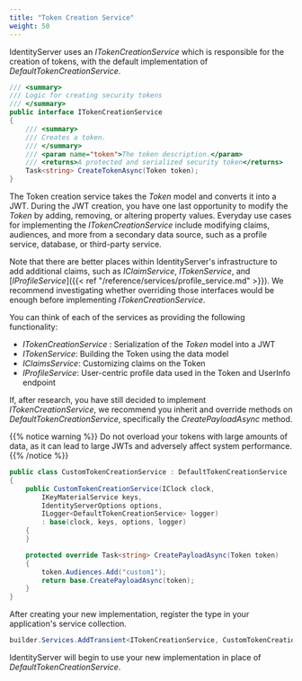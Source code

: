 ```yaml
---
title: "Token Creation Service"
weight: 50
---
```


IdentityServer uses an *ITokenCreationService* which is responsible for the creation
of tokens, with the default implementation of *DefaultTokenCreationService*.

```csharp
/// <summary>
/// Logic for creating security tokens
/// </summary>
public interface ITokenCreationService
{
    /// <summary>
    /// Creates a token.
    /// </summary>
    /// <param name="token">The token description.</param>
    /// <returns>A protected and serialized security token</returns>
    Task<string> CreateTokenAsync(Token token);
}
```

The Token creation service takes the *Token* model and converts it into
a JWT. During the JWT creation, you have one last opportunity to
modify the *Token* by adding, removing, or altering property values. Everyday use cases
for implementing the *ITokenCreationService* include modifying claims, audiences, and more
from a secondary data source, such as a profile service, database, or third-party service.

Note that there are better places within IdentityServer's infrastructure to add
additional claims, such as *IClaimService*, *ITokenService*, and [*IProfileService*]({{< ref "/reference/services/profile_service.md" >}}). We recommend investigating
whether overriding those interfaces would be enough before implementing *ITokenCreationService*.

You can think of each of the services as providing the following functionality:

- *ITokenCreationService* : Serialization of the *Token* model into a JWT
- *ITokenService*: Building the Token using the data model
- *IClaimsService*: Customizing claims on the Token
- *IProfileService*: User-centric profile data used in the Token and UserInfo endpoint


If, after research, you have still decided to implement *ITokenCreationService*, we recommend you
inherit and override methods on *DefaultTokenCreationService*, specifically the *CreatePayloadAsync* method.

{{% notice warning %}}
Do not overload your tokens with large amounts of data, as it can lead to large JWTs and adversely affect system performance.
{{% /notice %}}

```csharp
public class CustomTokenCreationService : DefaultTokenCreationService
{
    public CustomTokenCreationService(IClock clock, 
        IKeyMaterialService keys,
        IdentityServerOptions options,
        ILogger<DefaultTokenCreationService> logger) 
        : base(clock, keys, options, logger)
    {
    }

    protected override Task<string> CreatePayloadAsync(Token token)
    {
        token.Audiences.Add("custom1");
        return base.CreatePayloadAsync(token);
    }
}
```

After creating your new implementation, register the type in your application's service collection.

```csharp
builder.Services.AddTransient<ITokenCreationService, CustomTokenCreationService>();
```

IdentityServer will begin to use your new implementation in place of *DefaultTokenCreationService*.